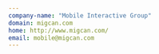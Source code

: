 ```yaml
---
company-name: "Mobile Interactive Group"
domain: migcan.com
home: http://www.migcan.com/
email: mobile@migcan.com
---
```




